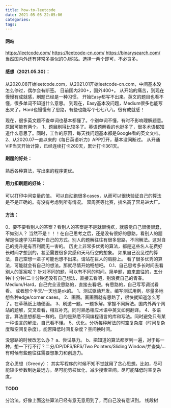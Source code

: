 ```yaml
---
title: how-to-leetcode
date: 2021-05-05 22:05:06
categories:
tags:
---
```


#### 网站
https://leetcode.com/
https://leetcode-cn.com/
https://binarysearch.com/
当然国内外还有非常多类似的OJ网站。选择一两个即可，不必贪多。

#### 感想（2021.05.30）：
从2020.08开始leetcode.com，从2021.01开始leetcode-cn.com，中间基本没怎么停过，偶尔会有断签。
目前国内200+，国外400+。
从开始的痛苦，到现在慢慢有成就感，刷题已经是一种习惯。
开始Easy都写不出来。英文的题目也看不懂，很多单词不知道什么意思。
到现在，Easy基本没问题，Medium很多也能写出来了，Hard也慢慢有了思路，有些也能写个七七八八。很有成就感！

现在，很多英文题不查单词也基本都懂了。个别单词不懂，有时不影响理解题意。
原因可能有两个。
1、题目刷得比较多了。英语题解看的也挺多了，很多术语都知道什么意思了。同时，工作的原因，每天找问题基本都是Google看的英文文档。
2、从2020.07一直以来的《每日英语听力》APP打开，基本没间断过。
从开通VIP当天开始计算，已经连续打卡260天，累计打卡361天。

#### 刷题的好处：
熟悉各种算法，写出来的程序更优。

#### 用力扣刷题的好处：
可以打印中间变量的值。
可以自动跑很多cases，从而可以很快验证自己的算法是不是正确的。有没有考虑到所有情况。
双周赛等比赛，排名高了容易进大厂。

#### 方法：
0、要不要看别人的答案？看别人的答案是不是就很愧疚，就感觉自己很傻很蠢，不如别人？
当然不是！！！在自己思考之后，还是没有很好的思路，看别人的题解是快速学习并提升自己的方式。别人的题解往往有很多思路，不同解法。这对自己的提升是有百利而无一害的。
历史上非常多优秀的算法，都是这些名人花费好长时间才想到的，甚至需要很多灵感和天马行空的想象。
如果自己没见过的算法，自己空想一辈子可能也想不出来。请站在巨人的肩膀上。
看了很多优秀的算法，可能就会有自己的想法。那就尽情开始畅想吧。
0.1、自己思考多长时间去看别人的答案呢？
针对不同的题，可以有不同的时间。简单题，直来直往的，五分钟/十分钟/二十分钟还没有自己想法，直接去看吧，别浪费自己的青春。
Medium/Hard，自己完全没思路的，直接去看吧。有思路的，自己写写调试看看。 或者想个半天/一天也是ok的。
1、测试驱动开发。编写测试用例，尽量多地想各种edge/corner cases。
2、画图。画画图就有思路了，很快就知道怎么写了。在草稿纸上随便画。
3、刷透一题。一题多解。掌握不同解法。国内外两个网站的题解，交叉着看，相互补充，同时熟悉相应术语中英文如何翻译。
4、多语言。算法思想都是一样的。目的是熟悉不同编程语言的库和写法。同时避免只有某一种语言的解法，自己看不懂。
5、优化。分析每种解法的时空复杂度（时间复杂度和空间复杂度）。能否降低时间复杂度？空间换时间。


没思路的时候改怎么办？
a、尝试暴力。
b、把知道的算法都罗列一遍，对于每一种，想一下行不行？二分/DP/DFS/BFS/Two Pointers/Sliding Window/并查集/...
有时候有些题往往需要想象力和创造力。


贪心思想（Greedy）：
其实写程序的时候不知不觉就用了贪心思想。比如，尽可能较少步数到达最远方。尽可能剪枝优化，减少搜索空间。尽可能降低时空复杂度。

#### TODO
分治法。好像上面这些算法已经有意无意用到了，而自己没有意识到。
线段树




